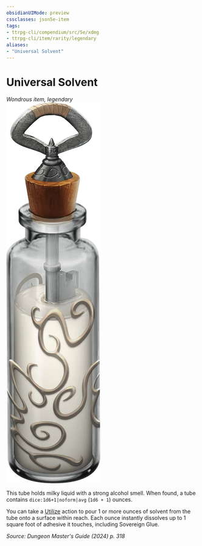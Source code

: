 ```yaml
---
obsidianUIMode: preview
cssclasses: json5e-item
tags:
- ttrpg-cli/compendium/src/5e/xdmg
- ttrpg-cli/item/rarity/legendary
aliases: 
- "Universal Solvent"
---
```

# Universal Solvent
*Wondrous item, legendary*  
![](3-Compendium/items/img/universal-solvent.webp#right)


This tube holds milky liquid with a strong alcohol smell. When found, a tube contains `dice:1d6+1|noform|avg` (`1d6 + 1`) ounces.

You can take a [Utilize](3-Compendium/rules/actions.md#Utilize) action to pour 1 or more ounces of solvent from the tube onto a surface within reach. Each ounce instantly dissolves up to 1 square foot of adhesive it touches, including Sovereign Glue.

*Source: Dungeon Master's Guide (2024) p. 318*
